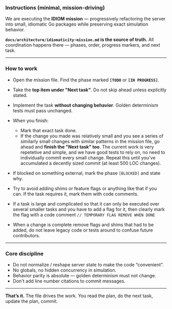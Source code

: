 ### Instructions (minimal, mission-driving)

We are executing the **IDIOM mission** — progressively refactoring the server into small, idiomatic Go packages while preserving exact simulation behavior.

**`docs/architecture/idiomaticity-mission.md` is the source of truth.**
All coordination happens there — phases, order, progress markers, and next task.

---

### How to work

* Open the mission file. Find the phase marked **`[TODO`** or **`[IN PROGRESS]`**.
* Take the **top item under "Next task"**. Do not skip ahead unless explicitly stated.
* Implement the task **without changing behavior**. Golden determinism tests must pass unchanged.
* When you finish:

  * Mark that exact task done.
  * If the change you made was relatively small and you see a series of similarly small changes with similar patterns in the mission file, go ahead and **finish the "Next task" too**. The current work is very repetetive and simple, and we have good tests to rely on, no need to individually commit every small change. Repeat this until you've accumulated a decently sized commit (at least 500 LOC changes).
 
* If blocked on something external, mark the phase `[BLOCKED]` and state why.
* Try to avoid adding shims or feature flags or anything like that if you can. If the task requires it, mark them with code comments.
* If a task is large and complicated so that it can only be executed over several smaller tasks and you have to add a flag for it, then clearly mark the flag with a code comment `// TEMPORARY FLAG REMOVE WHEN DONE`
* When a change is complete remove flags and shims that had to be added, do not leave legacy code or tests around to confuse future contributors.

---

### Core discipline

* Do not normalize / reshape server state to make the code “convenient”.
* No globals, no hidden concurrency in simulation.
* Behavior parity is absolute — golden determinism must not change.
* Don't add line number citations to commit messages.

---

**That’s it.** The file drives the work.
You read the plan, do the next task, update the plan, commit.
